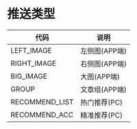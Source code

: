 # 推送类型

|代码            |说明
|---------------|-------
|LEFT_IMAGE     |左侧图(APP端)
|RIGHT_IMAGE    |右侧图(APP端)
|BIG_IMAGE      |大图(APP端)
|GROUP          |文章组(APP端)
|RECOMMEND_LIST |热门推荐(PC)
|RECOMMEND_ACC  |精准推荐(PC)
